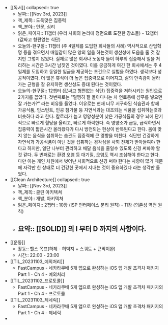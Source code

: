 - [[독서]]
  collapsed:: true
	- 날짜:: [[Nov 3rd, 2023]]
	- 책_제목:: 도둑맞은 집중력
	- 책_분야:: 인문, 심리
	- 읽은_페이지:: 11챕터 (우리 사회의 논리에 정면으로 도전한 장소들) - 12챕터 (값싸고 형편없는 식단)
	- 오늘의-한구절:: 11챕터 (주 4일제를 도입한 회사들의 사례) 역사적으로 산업혁명 등을 겪으면서 매일같이 많은 양의 일을 하는것이 생산성에 도움을 줄 것 같지만 그렇지 않았다. 실제로 많은 회사나 노동자 들이 하루의 집중해서 일을 처리하는 시간은 3시간 남짓인 것이였다. 이를 궁금하게 여긴 한 회사에서는 주 4일제를 도입하고 동일한 임금을 제공하는 조건으로 실험을 하였다. 생각보다 성공적이였다. 더 많은 휴식이 더 높은 집중력으로 이어지고, 삶의 만족감이 올라가는 균형을 잘 유지하면 생산성도 증대 된다는 것이였다.
	- 오늘의-한구절:: 12챕터 (값싸고 형편없는 식단) 집중력을 저하시키는 원인으로 2가지를 꼽았다. 첫번째로는 "멀쩡히 잘 돌아다니는 차 연료통에 샴푸를 넣으면 잘 가는가?" 라는 비유를 들었다. 이유로는 현재 너무 서구화된 식습관과 함께 가공식품, 인스턴트, 인공 첨가물 등 자연식과는 대조되는 식품을 섭취하는것과 비슷하다 라고 한다. 칼로리가 높고 영양성분이 낮은 가공식품의 경우 뇌에 단기적으로 빠르게 혈당을 올리고, 빠르게 하락한다. 즉 영양소가 급등, 급락하면서 집중력이 짧은시간 올라왔다가 다시 방전되는 현상이 반복된다고 한다. 몸에 맞지 않는 음식을 섭취하는 습관도 집중력에 큰 영향을 미친다. 식단만 건강하게 자연식과 가공식품이 아닌 것을 섭취하는 경각심을 사회 전체가 받아들여야 한다고 하지만, 일단 나부터 관리하고 배달 음식을 줄일수 있도록 신경 써봐야 할 것 같다. 두 번째로는 환경 오염 등 대기질, 오염도 역시 조심해야 한다고 한다. 다만 이는 개인 차원에서 벗어난 사회적으로 신경 써야 한다는 사항이 많기 때문에 자각만 한 상태로 더 건강한 곳에서 지내는 것이 중요하겠다 라는 생각만 들었다.
- [[Clean Architecture]]
  collapsed:: true
	- 날짜:: [[Nov 3rd, 2023]]
	- 책_제목:: 클린 아키텍쳐
	- 책_분야:: 개발, 아키텍쳐
	- 읽은_페이지:: 2챕터 : 10장 (ISP 인터페이스 분리 원칙) - 11장 (의존성 역전 원칙)
	- 요약:: [[SOLID]] 의 I 부터 D 까지의 사항이다.
		-
- [[운동]]
	- 활동:: 헬스 목표(하체 - 허벅지 + 스쿼트 + 근막이완)
	- 시간:: 22:00 - 23:00
- [[TIL_20231103_예외처리]]
	- FastCampus - 네카라쿠배 5개 앱으로 완성하는 iOS 앱 개발 초격차 패키지
	  Part 1 - Ch 4 - 예외처리
- [[TIL_20231102_프로토콜]]
	- FastCampus - 네카라쿠배 5개 앱으로 완성하는 iOS 앱 개발 초격차 패키지의
	  Part 1 - Ch 4 - 프로토콜
- [[TIL_20231103_제네릭]]
	- FastCampus - 네카라쿠배 5개 앱으로 완성하는 iOS 앱 개발 초격차 패키지의
	  Part 1 - Ch 4 - 제네릭
-